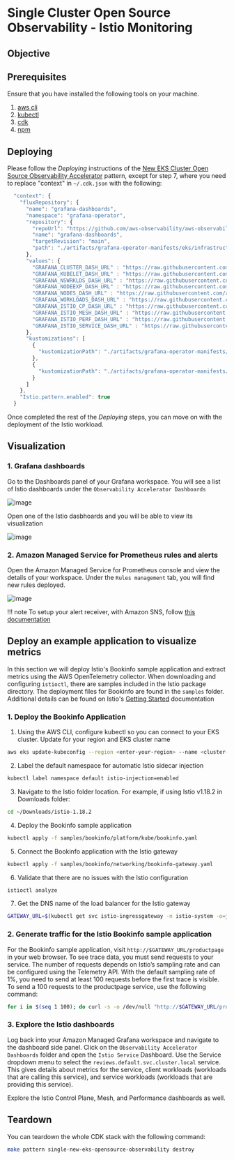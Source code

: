 # Single Cluster Open Source Observability - Istio Monitoring

## Objective


## Prerequisites

Ensure that you have installed the following tools on your machine.

1. [aws cli](https://docs.aws.amazon.com/cli/latest/userguide/install-cliv2.html)
2. [kubectl](https://Kubernetes.io/docs/tasks/tools/)
3. [cdk](https://docs.aws.amazon.com/cdk/v2/guide/getting_started.html#getting_started_install)
4. [npm](https://docs.npmjs.com/cli/v8/commands/npm-install)

## Deploying

Please follow the _Deploying_ instructions of the [New EKS Cluster Open Source Observability Accelerator](./single-new-eks-opensource-observability.md) pattern, except for step 7, where you need to replace "context" in `~/.cdk.json` with the following:

```typescript
  "context": {
    "fluxRepository": {
      "name": "grafana-dashboards",
      "namespace": "grafana-operator",
      "repository": {
        "repoUrl": "https://github.com/aws-observability/aws-observability-accelerator",
        "name": "grafana-dashboards",
        "targetRevision": "main",
        "path": "./artifacts/grafana-operator-manifests/eks/infrastructure"
      },
      "values": {
        "GRAFANA_CLUSTER_DASH_URL" : "https://raw.githubusercontent.com/aws-observability/aws-observability-accelerator/main/artifacts/grafana-dashboards/eks/infrastructure/cluster.json",
        "GRAFANA_KUBELET_DASH_URL" : "https://raw.githubusercontent.com/aws-observability/aws-observability-accelerator/main/artifacts/grafana-dashboards/eks/infrastructure/kubelet.json",
        "GRAFANA_NSWRKLDS_DASH_URL" : "https://raw.githubusercontent.com/aws-observability/aws-observability-accelerator/main/artifacts/grafana-dashboards/eks/infrastructure/namespace-workloads.json",
        "GRAFANA_NODEEXP_DASH_URL" : "https://raw.githubusercontent.com/aws-observability/aws-observability-accelerator/main/artifacts/grafana-dashboards/eks/infrastructure/nodeexporter-nodes.json",
        "GRAFANA_NODES_DASH_URL" : "https://raw.githubusercontent.com/aws-observability/aws-observability-accelerator/main/artifacts/grafana-dashboards/eks/infrastructure/nodes.json",
        "GRAFANA_WORKLOADS_DASH_URL" : "https://raw.githubusercontent.com/aws-observability/aws-observability-accelerator/main/artifacts/grafana-dashboards/eks/infrastructure/workloads.json",
        "GRAFANA_ISTIO_CP_DASH_URL" : "https://raw.githubusercontent.com/aws-observability/aws-observability-accelerator/v0.2.0/artifacts/grafana-dashboards/eks/istio/istio-control-plane-dashboard.json",
        "GRAFANA_ISTIO_MESH_DASH_URL" : "https://raw.githubusercontent.com/aws-observability/aws-observability-accelerator/v0.2.0/artifacts/grafana-dashboards/eks/istio/istio-mesh-dashboard.json",
        "GRAFANA_ISTIO_PERF_DASH_URL" : "https://raw.githubusercontent.com/aws-observability/aws-observability-accelerator/v0.2.0/artifacts/grafana-dashboards/eks/istio/istio-performance-dashboard.json",
        "GRAFANA_ISTIO_SERVICE_DASH_URL" : "https://raw.githubusercontent.com/aws-observability/aws-observability-accelerator/v0.2.0/artifacts/grafana-dashboards/eks/istio/istio-service-dashboard.json"
      },
      "kustomizations": [
        {
          "kustomizationPath": "./artifacts/grafana-operator-manifests/eks/infrastructure"
        },
        {
          "kustomizationPath": "./artifacts/grafana-operator-manifests/eks/istio"
        }
      ]
    },
    "Istio.pattern.enabled": true
  }
```

Once completed the rest of the _Deploying_ steps, you can move on with the deployment of the Istio workload.

## Visualization

### 1. Grafana dashboards

Go to the Dashboards panel of your Grafana workspace. You will see a list of Istio dashboards under the `Observability Accelerator Dashboards`

![image](https://github.com/preddy727/cdk-aws-observability-accelerator/assets/47993564/75c98c21-58f0-4876-8e6f-d88e625ea400)


Open one of the Istio dasbhoards and you will be able to view its visualization

![image](https://github.com/preddy727/cdk-aws-observability-accelerator/assets/47993564/4cd23a12-70ec-43a6-8410-3c1191530a82)


### 2. Amazon Managed Service for Prometheus rules and alerts

Open the Amazon Managed Service for Prometheus console and view the details of your workspace. Under the `Rules management` tab, you will find new rules deployed.

![image](https://github.com/preddy727/cdk-aws-observability-accelerator/assets/47993564/33c89dcb-853a-479c-a210-3870144161e5)


!!! note
    To setup your alert receiver, with Amazon SNS, follow [this documentation](https://docs.aws.amazon.com/prometheus/latest/userguide/AMP-alertmanager-receiver.html)

## Deploy an example application to visualize metrics

In this section we will deploy Istio's Bookinfo sample application and extract metrics using the AWS OpenTelemetry collector. When downloading and configuring `istioctl`, there are samples included in the Istio package directory. The deployment files for Bookinfo are found in the `samples` folder. Additional details can be found on Istio's [Getting Started](https://istio.io/latest/docs/setup/getting-started/) documentation

### 1. Deploy the Bookinfo Application

1. Using the AWS CLI, configure kubectl so you can connect to your EKS cluster. Update for your region and EKS cluster name
```sh
aws eks update-kubeconfig --region <enter-your-region> --name <cluster-name>
```
2. Label the default namespace for automatic Istio sidecar injection
```sh
kubectl label namespace default istio-injection=enabled
```
3. Navigate to the Istio folder location. For example, if using Istio v1.18.2 in Downloads folder:
```sh
cd ~/Downloads/istio-1.18.2
```
4. Deploy the Bookinfo sample application
```sh
kubectl apply -f samples/bookinfo/platform/kube/bookinfo.yaml
```
5. Connect the Bookinfo application with the Istio gateway
```sh
kubectl apply -f samples/bookinfo/networking/bookinfo-gateway.yaml
```
6. Validate that there are no issues with the Istio configuration
```sh
istioctl analyze
```
7. Get the DNS name of the load balancer for the Istio gateway
```sh
GATEWAY_URL=$(kubectl get svc istio-ingressgateway -n istio-system -o=jsonpath='{.status.loadBalancer.ingress[0].hostname}')
```

### 2. Generate traffic for the Istio Bookinfo sample application

For the Bookinfo sample application, visit `http://$GATEWAY_URL/productpage` in your web browser. To see trace data, you must send requests to your service. The number of requests depends on Istio’s sampling rate and can be configured using the Telemetry API. With the default sampling rate of 1%, you need to send at least 100 requests before the first trace is visible. To send a 100 requests to the productpage service, use the following command:
```sh
for i in $(seq 1 100); do curl -s -o /dev/null "http://$GATEWAY_URL/productpage"; done
```

### 3. Explore the Istio dashboards

Log back into your Amazon Managed Grafana workspace and navigate to the dashboard side panel. Click on the `Observability Accelerator Dashboards` folder and open the `Istio Service` Dashboard. Use the Service dropdown menu to select the `reviews.default.svc.cluster.local` service. This gives details about metrics for the service, client workloads (workloads that are calling this service), and service workloads (workloads that are providing this service).

Explore the Istio Control Plane, Mesh, and Performance dashboards as well.

## Teardown

You can teardown the whole CDK stack with the following command:

```bash
make pattern single-new-eks-opensource-observability destroy
```
